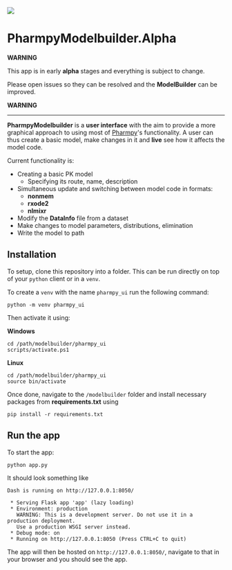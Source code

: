 <img src="https://pharmpy.github.io/latest/_images/Pharmpy_logo.svg"> 

# PharmpyModelbuilder.Alpha 

**WARNING** 

This app is in early **alpha** stages and everything is subject to change.

Please open issues so they can be resolved and the **ModelBuilder** can be improved.

**WARNING**

---
**PharmpyModelbuilder** is a **user interface** with the aim to provide a more graphical approach to using most of [Pharmpy](https://pharmpy.github.io/latest/index.html)'s functionality.
A user can thus create a basic model, make changes in it and **live** see how it affects the model code. 

Current functionality is:
- Creating a basic PK model
    - Specifying its route, name, description
- Simultaneous update and switching between model code in formats:
    - **nonmem**
    - **rxode2**
    - **nlmixr**
- Modify the **DataInfo** file from a dataset
- Make changes to model parameters, distributions, elimination
- Write the model to path 

## Installation

To setup, clone this repository into a folder.
This can be run directly on top of your `python` client or in a `venv`.

To create a `venv` with the name ``pharmpy_ui`` run the following command:
```
python -m venv pharmpy_ui
```
Then activate it using:

**Windows**
```
cd /path/modelbuilder/pharmpy_ui
scripts/activate.ps1
```

**Linux**
```
cd /path/modelbuilder/pharmpy_ui
source bin/activate
```

Once done, navigate to the `/modelbuilder` folder and install necessary packages from **requirements.txt** using

`pip install -r requirements.txt`

## Run the app
To start the app:

`python app.py`

It should look something like
```
Dash is running on http://127.0.0.1:8050/

 * Serving Flask app 'app' (lazy loading)
 * Environment: production
   WARNING: This is a development server. Do not use it in a production deployment.
   Use a production WSGI server instead.
 * Debug mode: on
 * Running on http://127.0.0.1:8050 (Press CTRL+C to quit)
```

The app will then be hosted on `http://127.0.0.1:8050/`, navigate to that in your browser and you should see the app. 

